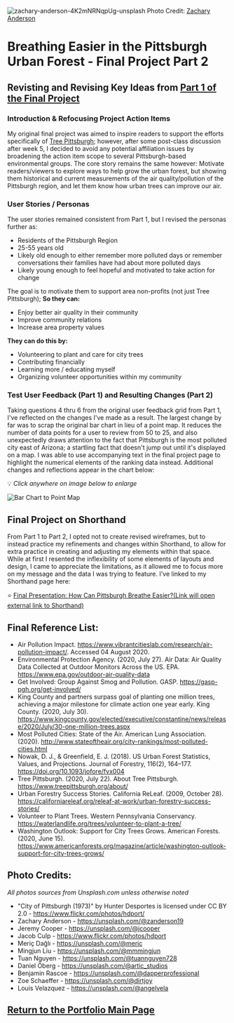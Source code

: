 ![zachary-anderson-4K2mNRNqpUg-unsplash](https://user-images.githubusercontent.com/67763281/88874849-05537a80-d1ee-11ea-805f-7f7ef559dbb6.jpg)
Photo Credit: [Zachary Anderson](https://unsplash.com/@zanderson19)

# Breathing Easier in the Pittsburgh Urban Forest - Final Project Part 2

## Revisting and Revising Key Ideas from [Part 1 of the Final Project](/FinalProject.md)

### Introduction & Refocusing Project Action Items
My original final project was aimed to inspire readers to support the efforts specifically of [Tree Pittsburgh](https://www.treepittsburgh.org/); however, after some post-class discussion after week 5, I decided to avoid any potential affiliation issues by broadening the action item scope to several Pittsburgh-based environmental groups. The core story remains the same however: Motivate readers/viewers to explore ways to help grow the urban forest, but showing them historical and current measurements of the air quality/pollution of the Pittsburgh region, and let them know how urban trees can improve our air. 

### User Stories / Personas
The user stories remained consistent from Part 1, but I revised the personas further as:
* Residents of the Pittsburgh Region
* 25-55 years old
* Likely old enough to either remember more polluted days or remember conversations their families have had about more polluted days
* Likely young enough to feel hopeful and motivated to take action for change

The goal is to motivate them to support area non-profits (not just Tree Pittsburgh); **So they can:**
* Enjoy better air quality in their community
* Improve community relations
*	Increase area property values

**They can do this by:**
*	Volunteering to plant and care for city trees
*	Contributing financially 
*	Learning more / educating myself
*	Organizing volunteer opportunities within my community


### Test User Feedback (Part 1) and Resulting Changes (Part 2) 

Taking questions 4 thru 6 from the original user feedback grid from Part 1, I've reflected on the changes I've made as a result. The largest change by far was to scrap the original bar chart in lieu of a point map. It reduces the number of data points for a user to review from 50 to 25, and also unexpectedly draws attention to the fact that Pittsburgh is the most polluted city east of Arizona; a startling fact that doesn't jump out until it's displayed on a map. I was able to use accompanying text in the final project page to highlight the numerical elements of the ranking data instead. Additional changes and reflections appear in the chart below:

:bulb: *Click anywhere on image below to enlarge*

![Bar Chart to Point Map](https://user-images.githubusercontent.com/67763281/89604681-bafb7a80-d839-11ea-8f1a-4405688a4060.png)

## Final Project on Shorthand
From Part 1 to Part 2, I opted not to create revised wireframes, but to instead practice my refinements and changes within Shorthand, to allow for extra practice in creating and adjusting my elements within that space. While at first I resented the inflexibility of some elements of layouts and design, I came to appreciate the limitations, as it allowed me to focus more on my message and the data I was trying to feature.  I've linked to my Shorthand page here:

:star: [Final Presentation: How Can Pittsburgh Breathe Easier?(Link will open external link to Shorthand)](https://carnegiemellon.shorthandstories.com/how-can-pittsburgh-breathe-easier/index.html)

## Final Reference List:

* Air Pollution Impact. https://www.vibrantcitieslab.com/research/air-pollution-impact/. Accessed 04 August 2020.
* Environmental Protection Agency. (2020, July 27). Air Data: Air Quality Data Collected at Outdoor Monitors Across the US. EPA. https://www.epa.gov/outdoor-air-quality-data
* Get Involved: Group Against Smog and Pollution. GASP. https://gasp-pgh.org/get-involved/
* King County and partners surpass goal of planting one million trees, achieving a major milestone for climate action one year early. King County. (2020, July 30). https://www.kingcounty.gov/elected/executive/constantine/news/release/2020/July/30-one-million-trees.aspx
* Most Polluted Cities: State of the Air. American Lung Association. (2020). http://www.stateoftheair.org/city-rankings/most-polluted-cities.html
* Nowak, D. J., & Greenfield, E. J. (2018). US Urban Forest Statistics, Values, and Projections. Journal of Forestry, 116(2), 164–177. https://doi.org/10.1093/jofore/fvx004
* Tree Pittsburgh. (2020, July 22). About Tree Pittsburgh. https://www.treepittsburgh.org/about/
* Urban Forestry Success Stories. California ReLeaf. (2009, October 28). https://californiareleaf.org/releaf-at-work/urban-forestry-success-stories/
* Volunteer to Plant Trees. Western Pennsylvania Conservancy. https://waterlandlife.org/trees/volunteer-to-plant-a-tree/
* Washington Outlook: Support for City Trees Grows. American Forests. (2020, June 15). https://www.americanforests.org/magazine/article/washington-outlook-support-for-city-trees-grows/

## Photo Credits:

*All photos sources from Unsplash.com unless otherwise noted*

* "City of Pittsburgh (1973)" by Hunter Desportes is licensed under CC BY 2.0 - https://www.flickr.com/photos/hdport/
* Zachary Anderson - https://unsplash.com/@zanderson19
* Jeremy Cooper - https://unsplash.com/@jcooper
* Jacob Culp - https://www.flickr.com/photos/hdport
* Meriç Dağlı - https://unsplash.com/@meric
* Mingjun Liu - https://unsplash.com/@mmmingjun
* Tuan Nguyen - https://unsplash.com/@tuannguyen728
* Daniel Öberg - https://unsplash.com/@artic_studios
* Benjamin Rascoe - https://unsplash.com/@dapperprofessional
* Zoe Schaeffer - https://unsplash.com/@dirtjoy
* Louis Velazquez - https://unsplash.com/@angelvela

## [Return to the Portfolio Main Page](/README.md)
